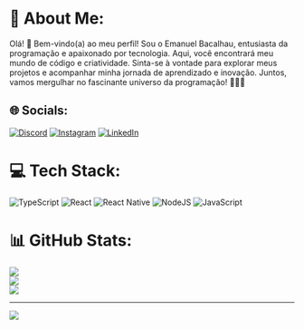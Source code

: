 # 💫 About Me:
Olá! 👋 Bem-vindo(a) ao meu perfil! Sou o Emanuel Bacalhau, entusiasta da programação e apaixonado por tecnologia. Aqui, você encontrará meu mundo de código e criatividade. Sinta-se à vontade para explorar meus projetos e acompanhar minha jornada de aprendizado e inovação. Juntos, vamos mergulhar no fascinante universo da programação! 🚀👨‍💻


## 🌐 Socials:
[![Discord](https://img.shields.io/badge/Discord-%237289DA.svg?logo=discord&logoColor=white)](https://discord.gg/https://discord.com/users/Bacalhau#1867) [![Instagram](https://img.shields.io/badge/Instagram-%23E4405F.svg?logo=Instagram&logoColor=white)](https://instagram.com/https://www.instagram.com/bacalhau.dev/) [![LinkedIn](https://img.shields.io/badge/LinkedIn-%230077B5.svg?logo=linkedin&logoColor=white)](https://linkedin.com/in/https://www.linkedin.com/in/emanuel-bacalhau-b97217243/) 

# 💻 Tech Stack:
![TypeScript](https://img.shields.io/badge/typescript-%23007ACC.svg?style=for-the-badge&logo=typescript&logoColor=white) ![React](https://img.shields.io/badge/react-%2320232a.svg?style=for-the-badge&logo=react&logoColor=%2361DAFB) ![React Native](https://img.shields.io/badge/react_native-%2320232a.svg?style=for-the-badge&logo=react&logoColor=%2361DAFB) ![NodeJS](https://img.shields.io/badge/node.js-6DA55F?style=for-the-badge&logo=node.js&logoColor=white) ![JavaScript](https://img.shields.io/badge/javascript-%23323330.svg?style=for-the-badge&logo=javascript&logoColor=%23F7DF1E)
# 📊 GitHub Stats:
![](https://github-readme-stats.vercel.app/api?username=EmanuelBacalhau&theme=dark&hide_border=true&include_all_commits=false&count_private=false)<br/>
![](https://github-readme-streak-stats.herokuapp.com/?user=EmanuelBacalhau&theme=dark&hide_border=true)<br/>
![](https://github-readme-stats.vercel.app/api/top-langs/?username=EmanuelBacalhau&theme=dark&hide_border=true&include_all_commits=false&count_private=false&layout=compact)

---
[![](https://visitcount.itsvg.in/api?id=EmanuelBacalhau&icon=0&color=3)](https://visitcount.itsvg.in)

<!-- Proudly created with GPRM ( https://gprm.itsvg.in ) -->
